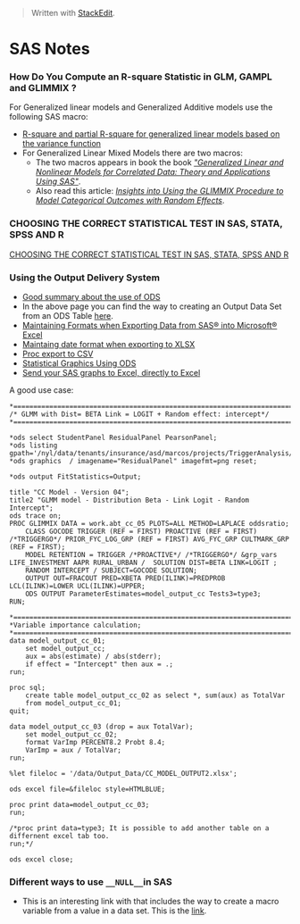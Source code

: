 


> Written with [StackEdit](https://stackedit.io/).

# SAS Notes

### How Do You Compute an R-square Statistic in GLM, GAMPL and GLIMMIX ?

For Generalized linear models and Generalized Additive models use the following SAS macro:
- [R-square and partial R-square for generalized linear models based on the variance function](http://support.sas.com/kb/60/162.html)
- For Generalized Linear Mixed Models there are two macros:
	- The two macros appears in book the book [_"Generalized Linear and Nonlinear Models for Correlated Data: Theory and Applications Using SAS"_](https://support.sas.com/en/books/authors/edward-vonesh.html).
	- Also read this article: [_Insights into Using the GLIMMIX Procedure to Model Categorical Outcomes with Random Effects_](https://www.sas.com/content/dam/SAS/support/en/sas-global-forum-proceedings/2018/2179-2018.pdf).

### CHOOSING THE CORRECT STATISTICAL TEST IN SAS, STATA, SPSS AND R

[CHOOSING THE CORRECT STATISTICAL TEST IN SAS, STATA, SPSS AND R](https://stats.idre.ucla.edu/other/mult-pkg/whatstat/)

### Using the Output Delivery System

- [Good summary about the use of ODS](https://support.sas.com/documentation/cdl/en/statug/63033/HTML/default/viewer.htm#ods_toc.htm)
- In the above page you can find the way to creating an Output Data Set from an ODS Table [here](https://support.sas.com/documentation/cdl/en/statug/63033/HTML/default/viewer.htm#statug_ods_sect011.htm). 
- [Maintaining Formats when Exporting Data from SAS® into Microsoft® Excel](http://support.sas.com/resources/papers/proceedings13/316-2013.pdf)
- [Maintaing date format when exporting to XLSX](https://communities.sas.com/t5/SAS-Programming/Maintaing-date-format-when-exporting-to-XLSX/td-p/422748)
- [Proc export to CSV](https://communities.sas.com/t5/SAS-Programming/Proc-export-to-CSV/td-p/300803)
- [Statistical Graphics Using ODS](http://support.sas.com/documentation/cdl/en/statug/68162/HTML/default/viewer.htm#statug_odsgraph_sect016.htm)
- [Send your SAS graphs to Excel, directly to Excel](https://blogs.sas.com/content/sastraining/2016/11/15/send-your-sas-graphs-to-excel-directly-to-excel/)

A good use case:
```sas
*=================================================================================;
/* GLMM with Dist= BETA Link = LOGIT + Random effect: intercept*/
*=================================================================================;

*ods select StudentPanel ResidualPanel PearsonPanel;
*ods listing gpath='/nyl/data/tenants/insurance/asd/marcos/projects/TriggerAnalysis/git_traking/imgs';
*ods graphics  / imagename="ResidualPanel" imagefmt=png reset;

*ods output FitStatistics=Output;  

title "CC Model - Version 04";
title2 "GLMM model - Distribution Beta - Link Logit - Random Intercept";
ods trace on;
PROC GLIMMIX DATA = work.abt_cc_05 PLOTS=ALL METHOD=LAPLACE oddsratio;
	CLASS GOCODE TRIGGER (REF = FIRST) PROACTIVE (REF = FIRST)  /*TRIGGERGO*/ PRIOR_FYC_LOG_GRP (REF = FIRST) AVG_FYC_GRP CULTMARK_GRP (REF = FIRST);
	MODEL RETENTION = TRIGGER /*PROACTIVE*/ /*TRIGGERGO*/ &grp_vars LIFE_INVESTMENT AAPR RURAL_URBAN /  SOLUTION DIST=BETA LINK=LOGIT ;
	RANDOM INTERCEPT / SUBJECT=GOCODE SOLUTION;
	OUTPUT OUT=FRACOUT PRED=XBETA PRED(ILINK)=PREDPROB LCL(ILINK)=LOWER UCL(ILINK)=UPPER;
	ODS OUTPUT ParameterEstimates=model_output_cc Tests3=type3;
RUN;

*=================================================================================;
*Variable importance calculation;
*=================================================================================;
data model_output_cc_01;
	set model_output_cc;
	aux = abs(estimate) / abs(stderr);
	if effect = "Intercept" then aux = .; 
run;
	
proc sql;
 	create table model_output_cc_02 as select *, sum(aux) as TotalVar
 	from model_output_cc_01;
quit;

data model_output_cc_03 (drop = aux TotalVar);
	set model_output_cc_02;
	format VarImp PERCENT8.2 Probt 8.4;
	VarImp = aux / TotalVar;
run;

%let fileloc = '/data/Output_Data/CC_MODEL_OUTPUT2.xlsx';

ods excel file=&fileloc style=HTMLBLUE;

proc print data=model_output_cc_03;
run;

/*proc print data=type3; It is possible to add another table on a differnent excel tab too.
run;*/

ods excel close;
```

### Different ways to use `__NULL__`in SAS

- This is an interesting link with that includes the way to create a macro variable from a value in a data set. This is the [link](https://blogs.sas.com/content/iml/2018/06/11/6-ways-_null_-data-set-sas.html).


<!--stackedit_data:
eyJoaXN0b3J5IjpbLTE2OTg4MzM0MjgsLTE3NjEyMjIxMTYsLT
U2NDExODQwLDExNjU5MzAyOTgsLTEwMDQ3Mjc1NTcsLTE1Mzg0
OTI5MDVdfQ==
-->